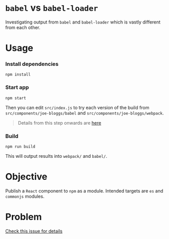# `babel` vs `babel-loader`

Investigating output from `babel` and `babel-loader` which is vastly different from each other.

# Usage

### Install dependencies

```
npm install
```

### Start app

```
npm start
```

Then you can edit `src/index.js` to try each version of the build from `src/components/joe-bloggs/babel` and `src/components/joe-bloggs/webpack`.

> Details from this step onwards are [here](https://github.com/jabranr/babel-vs-babel-loader/issues/1)

### Build

```
npm run build
```

This will output results into `webpack/` and `babel/`.

# Objective

Publish a `React` component to `npm` as a module. Intended targets are `es` and `commonjs` modules.

# Problem

[Check this issue for details](https://github.com/jabranr/babel-vs-babel-loader/issues/1)